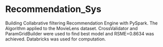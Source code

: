 # Recommendation_Sys

Building Collabrative filtering Recommendation Engine with PySpark. The Algorithm applied to the MovieLens dataset. CrossValidator and ParamGridBuilder were used to find best
model and RSME=0.8634 was achieved. Databricks was used for computation.
